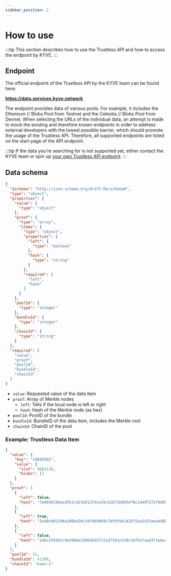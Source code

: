 ```yaml
---
sidebar_position: 2
---
```


# How to use

:::tip
This section describes how to use the Trustless API and how to access the endpoint by KYVE.
:::

## Endpoint
The official endpoint of the Trustless API by the KYVE team can be found here: 

**https://data.services.kyve.network**

The endpoint provides data of various pools. For example, it includes the Ethereum // Blobs Pool from Testnet and the Celestia // Blobs Pool from Devnet. 
When selecting the URLs of the individual data, an attempt is made to mock the existing and therefore known endpoints in order to address external developers 
with the lowest possible barrier, which should promote the usage of the Trustless API. Therefore, all supported endpoints are listed on the start page of the API endpoint.

:::tip
If the data you're searching for is not supported yet, either contact the KYVE team or spin up [your own Trustless API endpoint](/developers/data_engineers/accessing_data/trustless-api/run_trustless_api).
:::

## Data schema

```json
{
  "$schema": "http://json-schema.org/draft-04/schema#",
  "type": "object",
  "properties": {
    "value": {
      "type": "object"
    },
    "proof": {
      "type": "array",
      "items": {
        "type": "object",
        "properties": {
          "left": {
            "type": "boolean"
          },
          "hash": {
            "type": "string"
          }
        },
        "required": [
          "left",
          "hash"
        ]
      }
    },
    "poolId": {
      "type": "integer"
    },
    "bundleId": {
      "type": "integer"
    },
    "chainId": {
      "type": "string"
    }
  },
  "required": [
    "value",
    "proof",
    "poolId",
    "bundleId",
    "chainId"
  ]
}
```
- `value`: Requested value of the data item
- `proof`: Array of Merkle nodes
  - `left`: Tells if the local node is left or right
  - `hash`: Hash of the Merkle node (as hex)
- `poolId`: PoolID of the bundle
- `bundleId`: BundleID of the data item, includes the Merkle root
- `chainId`: ChainID of the pool

### Example: Trustless Data Item
```json
{
  "value": {
    "key": "19859302",
    "value": {
      "slot": 9063138,
      "blobs": []
    }
  },
  "proof": [
    {
      "left": false,
      "hash": "7e8648196aed553cd23dd12fdce29cb2b73b9b5ef0c1449f27278d0553408a90"
    },
    {
      "left": true,
      "hash": "5e40c091198a280ed20c34f484069c7df6fb4142875ea1d13aeadd8b7bf06d90"
    },
    {
      "left": false,
      "hash": "2dec2593b2c9ed984e32b65bd5fc51df563c520c3ef417aad371e6ea87d7f8ab"
    }
  ],
  "poolId": 21,
  "bundleId": 41398,
  "chainId": "kaon-1"
}
```